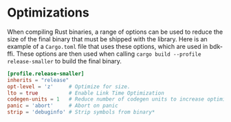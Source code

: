 # Optimizations
When compiling Rust binaries, a range of options can be used to reduce the size of the final binary that must be shipped with the library. Here is an example of a `Cargo.toml` file that uses these options, which are used in bdk-ffi. These options are then used when calling `cargo build --profile release-smaller` to build the final binary.

```toml
[profile.release-smaller]
inherits = "release"
opt-level = 'z'     # Optimize for size.
lto = true          # Enable Link Time Optimization
codegen-units = 1   # Reduce number of codegen units to increase optimizations.
panic = 'abort'     # Abort on panic
strip = 'debuginfo' # Strip symbols from binary*
```
